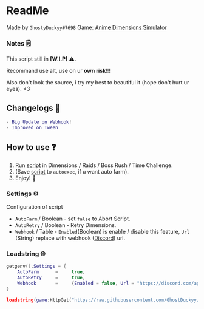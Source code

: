 # ReadMe
Made by `GhostyDuckyy#7698`
Game: [Anime Dimensions Simulator](https://roblox.com/games/6938803436/)
### Notes 🗒️
This script still in **[W.I.P]** ⚠️.

Recommand use alt, use on ur **own risk**!!!

Also don't look the source, i try my best to beautiful it (hope don't hurt ur eyes). <3
## Changelogs 🔧
```lua
- Big Update on Webhook!
- Improved on Tween
```
## How to use ❓
1. Run [script](https://github.com/GhostDuckyy/GhostDuckyy/blob/main/Projects/Anime%20Dimensions%20Simulator/ReadMe.md#loadstring-) in Dimensions / Raids / Boss Rush / Time Challenge.
2. (Save [script](https://github.com/GhostDuckyy/GhostDuckyy/blob/main/Projects/Anime%20Dimensions%20Simulator/ReadMe.md#loadstring-) to `autoexec`, if u want auto farm).
3. Enjoy! 💖
### Settings ⚙️
Configuration of script
- `AutoFarm` / Boolean - set `false` to Abort Script.
- `AutoRetry` / Boolean - Retry Dimensions.
- `Webhook` / Table - `Enabled`(Boolean) is enable / disable this feature, `Url` (String) replace with webhook ([Discord](https://discord.com/)) url.
### Loadstring 🌐
```lua
getgenv().Settings = {
	AutoFarm  	  =  	true,
	AutoRetry  	  =  	true,
	Webhook       = 	{Enabled = false, Url = "https://discord.com/api/webhooks/example/tokens"},
}

loadstring(game:HttpGet("https://raw.githubusercontent.com/GhostDuckyy/GhostDuckyy/main/Projects/Anime%20Dimensions%20Simulator/source.lua", true))("💀")
```
